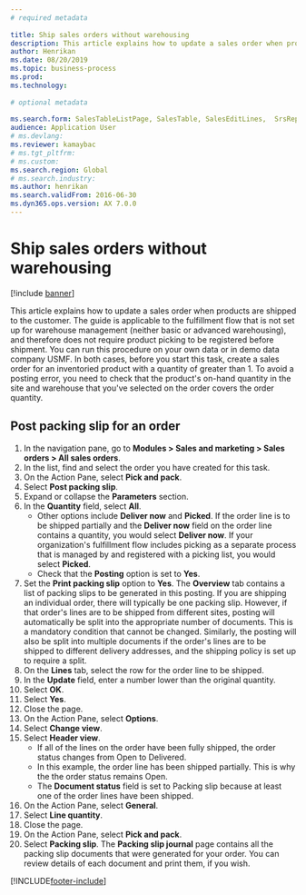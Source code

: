 ```yaml
--- 
# required metadata 
 
title: Ship sales orders without warehousing
description: This article explains how to update a sales order when products are shipped to the customer. 
author: Henrikan
ms.date: 08/20/2019
ms.topic: business-process 
ms.prod:  
ms.technology:  
 
# optional metadata 
 
ms.search.form: SalesTableListPage, SalesTable, SalesEditLines,  SrsReportViewerForm, SalesTableLineQuantity, CustPackingSlipJournal   
audience: Application User 
# ms.devlang:  
ms.reviewer: kamaybac
# ms.tgt_pltfrm:  
# ms.custom:  
ms.search.region: Global
# ms.search.industry: 
ms.author: henrikan
ms.search.validFrom: 2016-06-30 
ms.dyn365.ops.version: AX 7.0.0 
---
```

# Ship sales orders without warehousing

[!include [banner](../../includes/banner.md)]

This article explains how to update a sales order when products are shipped to the customer. The guide is applicable to the fulfillment flow that is not set up for warehouse management (neither basic or advanced warehousing), and therefore does not require product picking to be registered before shipment. You can run this procedure on your own data or in demo data company USMF. In both cases, before you start this task, create a sales order for an inventoried product with a quantity of greater than 1. To avoid a posting error, you need to check that the product's on-hand quantity in the site and warehouse that you've selected on the order covers the order quantity.

## Post packing slip for an order
1. In the navigation pane, go to **Modules > Sales and marketing > Sales orders > All sales orders**.
2. In the list, find and select the order you have created for this task.
3. On the Action Pane, select **Pick and pack**.
4. Select **Post packing slip**.
5. Expand or collapse the **Parameters** section.
6. In the **Quantity** field, select **All**.
    - Other options include **Deliver now** and **Picked**. If the order line is to be shipped partially and the **Deliver now** field on the order line contains a quantity, you would select **Deliver now**. If your organization's fulfillment flow includes picking as a separate process that is managed by and registered with a picking list, you would select **Picked**.  
    - Check that the **Posting** option is set to **Yes**.  
7. Set the **Print packing slip** option to **Yes**. The **Overview** tab contains a list of packing slips to be generated in this posting. If you are shipping an individual order, there will typically be one packing slip. However, if that order's lines are to be shipped from different sites, posting will automatically be split into the appropriate number of documents. This is a mandatory condition that cannot be changed. Similarly, the posting will also be split into multiple documents if the order's lines are to be shipped to different delivery addresses, and the shipping policy is set up to require a split.  
8. On the **Lines** tab, select the row for the order line to be shipped.
9. In the **Update** field, enter a number lower than the original quantity.
10. Select **OK**.
11. Select **Yes**.
12. Close the page.
13. On the Action Pane, select **Options**.
14. Select **Change view**.
15. Select **Header view**.
    - If all of the lines on the order have been fully shipped, the order status changes from Open to Delivered.  
    - In this example, the order line has been shipped partially. This is why the the order status remains Open.     
    - The **Document status** field is set to Packing slip because at least one of the order lines have been shipped.  
16. On the Action Pane, select **General**.
17. Select **Line quantity**.
18. Close the page.
19. On the Action Pane, select **Pick and pack**.
20. Select **Packing slip**. The **Packing slip journal** page contains all the packing slip documents that were generated for your order. You can review details of each document and print them, if you wish.  



[!INCLUDE[footer-include](../../../includes/footer-banner.md)]